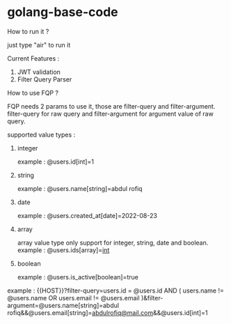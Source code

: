 # golang-base-code

How to run it ?

just type "air" to run it

Current Features : 

1. JWT validation
2. Filter Query Parser

How to use FQP ?

FQP needs 2 params to use it, those are filter-query and filter-argument. filter-query for raw query and filter-argument for argument value of raw query.

supported value types :
1. integer

   example : @users.id[int]=1
   
2. string

   example : @users.name[string]=abdul rofiq
   
3. date

   example : @users.created_at[date]=2022-08-23
   
4. array

   array value type only support for integer, string, date and boolean.
   example : @users.ids[array]=[int](1,10,11,100)
   
5. boolean

   example : @users.is_active[boolean]=true
   
example :
{{HOST}}?filter-query=users.id = @users.id AND ( users.name != @users.name OR users.email != @users.email )&filter-argument=@users.name[string]=abdul rofiq&&@users.email[string]=abdulrofiq@mail.com&&@users.id[int]=1
